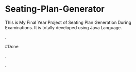 # Seating-Plan-Generator

This is My Final Year Project of Seating Plan Generation During Examinations. It is totally developed using Java Language.
















































































































































































































.





















































#Done










































































































.




































































































































































































































































































































































































































































































.







































